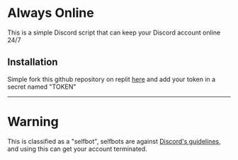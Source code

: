 # Always Online
This is a simple Discord script that can keep your Discord account online 24/7

## Installation
Simple fork this github repository on replit [here](https://repl.it/github/5rq/AlwaysOnline) and add your token in a secret named "TOKEN"

---

# Warning
This is classified as a "selfbot", selfbots are against [Discord's guidelines](https://discord.com/guidelines), and using this can get your account terminated.

